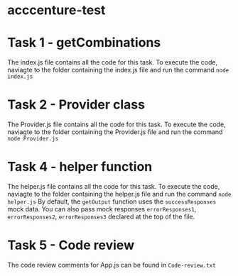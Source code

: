# acccenture-test

# Task 1 - getCombinations

The index.js file contains all the code for this task.
To execute the code, naviagte to the folder containing the index.js file and run the command `node index.js`

# Task 2 - Provider class

The Provider.js file contains all the code for this task.
To execute the code, naviagte to the folder containing the Provider.js file and run the command `node Provider.js`

# Task 4 - helper function

The helper.js file contains all the code for this task.
To execute the code, naviagte to the folder containing the helper.js file and run the command `node helper.js`
By default, the `getOutput` function uses the `successResponses` mock data.
You can also pass mock responses `errorResponses1`, `errorResponses2`, `errorResponses3` declared at the top of the file.

# Task 5 - Code review

The code review comments for App.js can be found in `Code-review.txt`
